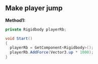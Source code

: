 ## Make player jump

**Method1:** 

```cs
private Rigidbody playerRb;

void Start() 
{
  playerRb = GetComponent<Rigidbody>();
  playerRb.AddForce(Vector3.up * 1000);
}
```


